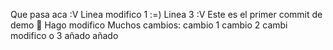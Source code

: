 Que pasa aca :V
Linea modifico 1 :=)
Linea 3 :V
Este es el primer commit de demo 🛴
Hago modifico Muchos cambios:
cambio 1
cambio 2
cambi modifico o 3
añado
añado
